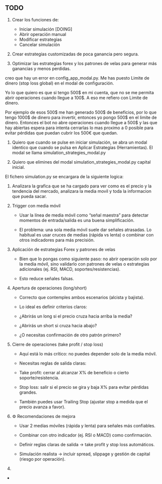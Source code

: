 
## TODO

1. Crear los funciones de:
   - Iniciar simulación [DOING]
   - Abrir operación manual
   - Modificar estrategias
   - Cancelar simulación

2. Crear estrategias customizadas de poca ganancia pero segura.
3. Optimizar las estrategias forex y los patrones de velas para generar más ganancias y menos perdidas.


creo que hay un error en config_app_modal.py.
Me has puesto Limite de dinero (stop loss global) en el modal de configuración.

Yo lo que quiero es que si tengo 500$ en mi cuenta, que no se me permita abrir operaciones cuando llegue a 100$. A eso me refiero con Limite de dinero.

Por ejemplo de esos 500$ me han generado 500$ de beneficios, por lo que tengo 1000$ de dinero para invertir, entonces yo pongo 500$ en el limite de dinero. Entonces el bot no abre operaciones cuando llegue a 500$ y las que hay abiertas espera para intenta cerrarlas lo mas proximo a 0 posible para evitar pérdidas que puedan cubrir los 500€ que quedan.



1. Quiero que cuando se pulse en iniciar simulación, se abra un modal identico que cuando se pulsa en Aplicar Estrategias (Herramientas). El modal se llama simulation_strategies_modal.py

2. Quiero que elimines del modal simulation_strategies_modal.py capital inicial.


El fichero simulation.py se encargara de la siguiente logica:
1. Analizara la grafica que se ha cargado para ver como es el precio y la tendencia del mercado, analizara la media movil y toda la informacion que pueda sacar.
2. Trigger con media móvil

   - Usar la línea de media móvil como “señal maestra” para detectar momentos de entrada/salida es una buena simplificación.

   - El problema: una sola media móvil suele dar señales atrasadas. Lo habitual es usar cruces de medias (rápida vs lenta) o combinar con otros indicadores para más precisión.

3. Aplicación de estrategias Forex y patrones de velas

   - Bien que lo pongas como siguiente paso: no abrir operación solo por la media móvil, sino validarlo con patrones de velas o estrategias adicionales (ej. RSI, MACD, soportes/resistencias).

   - Esto reduce señales falsas.

4. Apertura de operaciones (long/short)

   - Correcto que contemples ambos escenarios (alcista y bajista).

   - Lo ideal es definir criterios claros:

   - ¿Abrirás un long si el precio cruza hacia arriba la media?

   - ¿Abrirás un short si cruza hacia abajo?

   - ¿O necesitas confirmación de otro patrón primero?

5. Cierre de operaciones (take profit / stop loss)

   - Aquí está lo más crítico: no puedes depender solo de la media móvil.

   - Necesitas reglas de salida claras:

   - Take profit: cerrar al alcanzar X% de beneficio o cierto soporte/resistencia.

   - Stop loss: salir si el precio se gira y baja X% para evitar pérdidas grandes.

   - También puedes usar Trailing Stop (ajustar stop a medida que el precio avanza a favor).

6. ⚙️ Recomendaciones de mejora

   - Usar 2 medias móviles (rápida y lenta) para señales más confiables.

   - Combinar con otro indicador (ej. RSI o MACD) como confirmación.

   - Definir reglas claras de salida → take profit y stop loss automáticos.

   - Simulación realista → incluir spread, slippage y gestión de capital (riesgo por operación).





<!-- 3. Cuando se pulse en iniciar simulación, se debe iniciar la simulación con las estrategias seleccionadas en el modal simulation_strategies_modal.py.
El fichero simulation.py se encargara de la logica para iniciar la simulación con la siguiente logica:
   - La línea de media móvil (moving average) se encargara de detectar cuando es el mejor momento para aplicar estrategias forex y patrones de velas.
   - Primero intentara detectar cuando es el mejor momento para aplicar estrategias forex y patrones de velas. 
   - Cuando lo detecte abrira operaciones short y long y siguiendo las estrategias forex y patrones de velas.
   - Finalmente cerrara las operaciones cuando detecte que es el mejor momento para obtener el maximo beneficio y evitar en todo lo posible pérdidas. -->






4. 


- 

